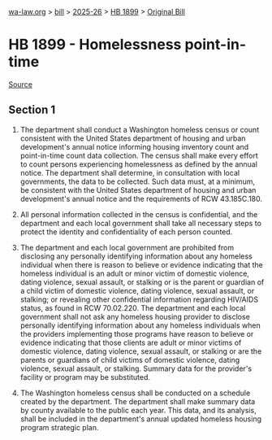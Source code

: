 [wa-law.org](/) > [bill](/bill/) > [2025-26](/bill/2025-26/) > [HB 1899](/bill/2025-26/hb/1899/) > [Original Bill](/bill/2025-26/hb/1899/1/)

# HB 1899 - Homelessness point-in-time

[Source](http://lawfilesext.leg.wa.gov/biennium/2025-26/Pdf/Bills/House%20Bills/1899.pdf)

## Section 1
1. The department shall  conduct a Washington homeless census or count consistent with the United States department of housing and urban development's annual notice informing housing inventory count and point-in-time count data collection. The census shall make every effort to count persons experiencing homelessness as defined by the annual notice. The department shall determine, in consultation with local governments, the data to be collected. Such data must, at a minimum, be consistent with the United States department of housing and urban development's annual notice and the requirements of RCW 43.185C.180.

2. All personal information collected in the census is confidential, and the department and each local government shall take all necessary steps to protect the identity and confidentiality of each person counted.

3. The department and each local government are prohibited from disclosing any personally identifying information about any homeless individual when there is reason to believe or evidence indicating that the homeless individual is an adult or minor victim of domestic violence, dating violence, sexual assault, or stalking or is the parent or guardian of a child victim of domestic violence, dating violence, sexual assault, or stalking; or revealing other confidential information regarding HIV/AIDS status, as found in RCW 70.02.220. The department and each local government shall not ask any homeless housing provider to disclose personally identifying information about any homeless individuals when the providers implementing those programs have reason to believe or evidence indicating that those clients are adult or minor victims of domestic violence, dating violence, sexual assault, or stalking or are the parents or guardians of child victims of domestic violence, dating violence, sexual assault, or stalking. Summary data for the provider's facility or program may be substituted.

4. The Washington homeless census shall be conducted  on a schedule created by the department. The department shall make summary data by county available to the public each year. This data, and its analysis, shall be included in the department's annual updated homeless housing program strategic plan.
